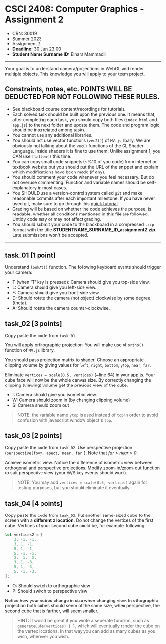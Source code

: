 # CSCI 2408: Computer Graphics - Assignment 2

- CRN: 30019
- Summer 2023
- Assignment 2
- **Deadline:** 30 Jun 23:00
- **Student Name Surname ID:** Elnara Mammadli

---

Your goal is to understand camera/projections in WebGL and render multiple objects. This knowledge you will apply to your team project.

## Constraints, notes, etc. POINTS WILL BE DEDUCTED FOR NOT FOLLOWING THESE RULES.
- See blackboard course content/recordings for tutorials.
- Each solved task should be built upon the previous one. It means that, after completing each task, you should copy both files (`index.html` and `app.js`) to the next folder and update them. The code and program logic should be interrelated among tasks.
- You cannot use any additional libraries.
- You should not use vector functions (`vec2()`) of `MV.js` libary. We are obviously not talking about the `vec()` functions of the GL Shader Language. Inside shaders it is fine to use them. Unlike assignment 1, you CAN use `flatten()` this time.
- You can copy small code snippets (~%10 of you code) from internet or textbook website but you should put the URL of the snippet and explain which modifications have been made (if any).
- You should comment your code whenever you feel necessary. But do not overuse commenting. Function and variable names should be self-explanatory in most cases.
- You SHOULD use a version-control system called `git` and make reasonable commits after each important milestone. If you have never used git, make sure to go through this [quick tutorial](https://www.youtube.com/watch?v=USjZcfj8yxE). 
- Grading will be based on whether the code achieves the purpose, is readable, whether all conditions mentioned in this file are followed. Untidy code may or may not affect grading.
- You should submit your code to the blackboard in a compressed `.zip` format with the title **STUDENTNAME_SURNAME_ID_assignment2.zip**. Late submissions won't be accepted.

---


## task_01 [1 point]

Understand `lookAt()` function. The following keyboard events should trigger your camera:

- T (when 'T' key is pressed): Camera should give you top-side view.
- L: Camera should give you left-side view.
- F: Camera should give you front-side view.
- D: Should rotate the camera (not object) clockwise by some degree (theta).
- A: Should rotate the camera counter-clockwise.


## task_02 [3 points]

Copy paste the code from `task_01`.

You will apply orthographic projection. You will make use of `ortho()` function of `MV.js` library. 

You should pass projection matrix to shader. Choose an appropriate clipping volume by giving values for `left`, `right`, `bottom`, `ytop`, `near`, `far`. 

Eliminate `vertices = scale(0.5, vertices)` (~line 64) in your app.js. Your cube face will now be the whole canvas size. By correctly changing the clipping (viewing) volume get the previous view of the cube.

- I: Camera should give you isometric view.
- W: Camera should zoom in (by changing clipping volume)
- S: Camera should zoom out

> NOTE: the variable name `ytop` is used instead of `top` in order to avoid confusion with javascript window object's `top`.


## task_03 [2 points]

Copy paste the code from `task_02`. Use perspective projection (`perspective(fovy, apect, near, far)`). Note that _far > near > 0_.

Achieve isometric view. Notice the difference of isometric view between orthogonal and perspective projections. Modify zoom-in/zoom-out function to suit perspective view (your W/S key events should work).

> NOTE: You may add `vertices = scale(0.5, vertices)` again for testing purposes, but you should eliminate it eventually.


## task_04 [4 points]

Copy paste the code from `task_03`. Put another same-sized cube to the screen with a **different z location**. Do not change the vertices of the first cube. Vertices of your second cube could be, for example, following:

```js
let vertices2 = [
    3, -1, -1,
    3, 1, -1,
    5, 1, -1,
    5, -1, -1,
    3, -1, -3,
    3, 1, -3,
    5, 1, -3,
    5, -1, -3,
];
```

- O: Should switch to orthographic view
- P: Should switch to perspective view

Notice how your cubes change in size when changing view. In othographic projection both cubes should seem of the same size, when perspective, the second cube that is farther, will seem smaller.

> HINT: It would be great if you wrote a seperate function, such as `generateCube(vertices) { }`, which will eventually render the cube on the vertex locations. In that way you can add as many cubes as you wish, wherever you wish.